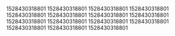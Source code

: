 1528430318801
1528430318801
1528430318801
1528430318801
1528430318801
1528430318801
1528430318801
1528430318801
1528430318801
1528430318801
1528430318801
1528430318801
1528430318801
1528430318801
1528430318801